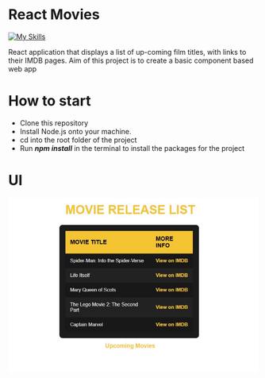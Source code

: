 # React Movies

[![My Skills](https://skillicons.dev/icons?i=js,react,html,css)](https://skillicons.dev)

React application that displays a list of up-coming film titles, with links to their IMDB pages.
Aim of this project is to create a basic component based web app

# How to start

* Clone this repository
* Install Node.js onto your machine.
* cd into the root folder of the project
* Run ***npm install*** in the terminal to install the packages for the project


# UI

![Movies](./imgs/Movies.JPG)